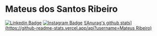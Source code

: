 # Mateus dos Santos Ribeiro
[![Linkedin Badge](https://img.shields.io/badge/linkedin-%230077B5.svg?&style=for-the-badge&logo=linkedin&logoColor=white&link=https://www.linkedin.com/in/mateus-ribeiro-b104a9120/)](https://www.linkedin.com/in/mateus-ribeiro-b104a9120/)
[![Instagram Badge](https://img.shields.io/badge/instagram-%23E4405F.svg?&style=for-the-badge&logo=instagram&logoColor=white&link=https://www.instagram.com/mateus_s_ribeiro/)](https://www.instagram.com/mateus_s_ribeiro/)
[![Anurag's github stats](https://github-readme-stats.vercel.app/api?username=Mateus Ribeiro)](https://github.com/MateusBCC020)
